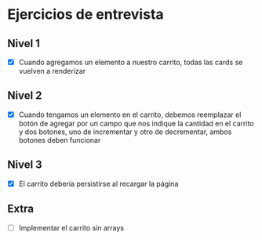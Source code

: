 # Ejercicios de entrevista

## Nivel 1
- [X] Cuando agregamos un elemento a nuestro carrito, todas las cards se vuelven a renderizar

## Nivel 2
- [X] Cuando tengamos un elemento en el carrito, debemos reemplazar el botón de agregar por un campo que nos indique la cantidad en el carrito y dos botones, uno de incrementar y otro de decrementar, ambos botones deben funcionar

## Nivel 3
- [X] El carrito debería persistirse al recargar la página

## Extra
- [ ] Implementar el carrito sin arrays

